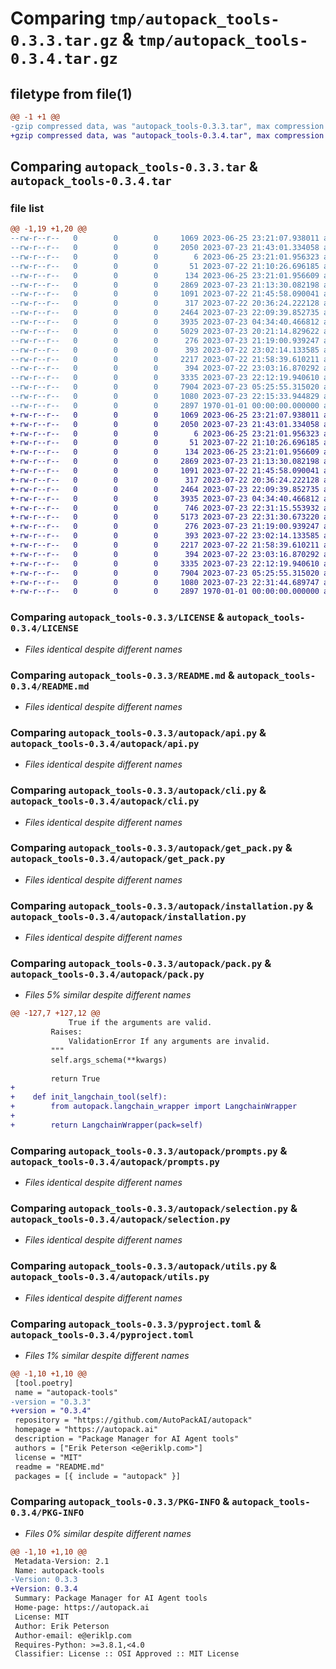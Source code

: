 # Comparing `tmp/autopack_tools-0.3.3.tar.gz` & `tmp/autopack_tools-0.3.4.tar.gz`

## filetype from file(1)

```diff
@@ -1 +1 @@
-gzip compressed data, was "autopack_tools-0.3.3.tar", max compression
+gzip compressed data, was "autopack_tools-0.3.4.tar", max compression
```

## Comparing `autopack_tools-0.3.3.tar` & `autopack_tools-0.3.4.tar`

### file list

```diff
@@ -1,19 +1,20 @@
--rw-r--r--   0        0        0     1069 2023-06-25 23:21:07.938011 autopack_tools-0.3.3/LICENSE
--rw-r--r--   0        0        0     2050 2023-07-23 21:43:01.334058 autopack_tools-0.3.3/README.md
--rw-r--r--   0        0        0        6 2023-06-25 23:21:01.956323 autopack_tools-0.3.3/autopack/VERSION
--rw-r--r--   0        0        0       51 2023-07-22 21:10:26.696185 autopack_tools-0.3.3/autopack/__init__.py
--rw-r--r--   0        0        0      134 2023-06-25 23:21:01.956609 autopack_tools-0.3.3/autopack/__main__.py
--rw-r--r--   0        0        0     2869 2023-07-23 21:13:30.082198 autopack_tools-0.3.3/autopack/api.py
--rw-r--r--   0        0        0     1091 2023-07-22 21:45:58.090041 autopack_tools-0.3.3/autopack/cli.py
--rw-r--r--   0        0        0      317 2023-07-22 20:36:24.222128 autopack_tools-0.3.3/autopack/errors.py
--rw-r--r--   0        0        0     2464 2023-07-23 22:09:39.852735 autopack_tools-0.3.3/autopack/get_pack.py
--rw-r--r--   0        0        0     3935 2023-07-23 04:34:40.466812 autopack_tools-0.3.3/autopack/installation.py
--rw-r--r--   0        0        0     5029 2023-07-23 20:21:14.829622 autopack_tools-0.3.3/autopack/pack.py
--rw-r--r--   0        0        0      276 2023-07-23 21:19:00.939247 autopack_tools-0.3.3/autopack/pack_response.py
--rw-r--r--   0        0        0      393 2023-07-22 23:02:14.133585 autopack_tools-0.3.3/autopack/pack_search_response.py
--rw-r--r--   0        0        0     2217 2023-07-22 21:58:39.610211 autopack_tools-0.3.3/autopack/prompts.py
--rw-r--r--   0        0        0      394 2023-07-22 23:03:16.870292 autopack_tools-0.3.3/autopack/search.py
--rw-r--r--   0        0        0     3335 2023-07-23 22:12:19.940610 autopack_tools-0.3.3/autopack/selection.py
--rw-r--r--   0        0        0     7904 2023-07-23 05:25:55.315020 autopack_tools-0.3.3/autopack/utils.py
--rw-r--r--   0        0        0     1080 2023-07-23 22:15:33.944829 autopack_tools-0.3.3/pyproject.toml
--rw-r--r--   0        0        0     2897 1970-01-01 00:00:00.000000 autopack_tools-0.3.3/PKG-INFO
+-rw-r--r--   0        0        0     1069 2023-06-25 23:21:07.938011 autopack_tools-0.3.4/LICENSE
+-rw-r--r--   0        0        0     2050 2023-07-23 21:43:01.334058 autopack_tools-0.3.4/README.md
+-rw-r--r--   0        0        0        6 2023-06-25 23:21:01.956323 autopack_tools-0.3.4/autopack/VERSION
+-rw-r--r--   0        0        0       51 2023-07-22 21:10:26.696185 autopack_tools-0.3.4/autopack/__init__.py
+-rw-r--r--   0        0        0      134 2023-06-25 23:21:01.956609 autopack_tools-0.3.4/autopack/__main__.py
+-rw-r--r--   0        0        0     2869 2023-07-23 21:13:30.082198 autopack_tools-0.3.4/autopack/api.py
+-rw-r--r--   0        0        0     1091 2023-07-22 21:45:58.090041 autopack_tools-0.3.4/autopack/cli.py
+-rw-r--r--   0        0        0      317 2023-07-22 20:36:24.222128 autopack_tools-0.3.4/autopack/errors.py
+-rw-r--r--   0        0        0     2464 2023-07-23 22:09:39.852735 autopack_tools-0.3.4/autopack/get_pack.py
+-rw-r--r--   0        0        0     3935 2023-07-23 04:34:40.466812 autopack_tools-0.3.4/autopack/installation.py
+-rw-r--r--   0        0        0      746 2023-07-23 22:31:15.553932 autopack_tools-0.3.4/autopack/langchain_wrapper.py
+-rw-r--r--   0        0        0     5173 2023-07-23 22:31:30.673220 autopack_tools-0.3.4/autopack/pack.py
+-rw-r--r--   0        0        0      276 2023-07-23 21:19:00.939247 autopack_tools-0.3.4/autopack/pack_response.py
+-rw-r--r--   0        0        0      393 2023-07-22 23:02:14.133585 autopack_tools-0.3.4/autopack/pack_search_response.py
+-rw-r--r--   0        0        0     2217 2023-07-22 21:58:39.610211 autopack_tools-0.3.4/autopack/prompts.py
+-rw-r--r--   0        0        0      394 2023-07-22 23:03:16.870292 autopack_tools-0.3.4/autopack/search.py
+-rw-r--r--   0        0        0     3335 2023-07-23 22:12:19.940610 autopack_tools-0.3.4/autopack/selection.py
+-rw-r--r--   0        0        0     7904 2023-07-23 05:25:55.315020 autopack_tools-0.3.4/autopack/utils.py
+-rw-r--r--   0        0        0     1080 2023-07-23 22:31:44.689747 autopack_tools-0.3.4/pyproject.toml
+-rw-r--r--   0        0        0     2897 1970-01-01 00:00:00.000000 autopack_tools-0.3.4/PKG-INFO
```

### Comparing `autopack_tools-0.3.3/LICENSE` & `autopack_tools-0.3.4/LICENSE`

 * *Files identical despite different names*

### Comparing `autopack_tools-0.3.3/README.md` & `autopack_tools-0.3.4/README.md`

 * *Files identical despite different names*

### Comparing `autopack_tools-0.3.3/autopack/api.py` & `autopack_tools-0.3.4/autopack/api.py`

 * *Files identical despite different names*

### Comparing `autopack_tools-0.3.3/autopack/cli.py` & `autopack_tools-0.3.4/autopack/cli.py`

 * *Files identical despite different names*

### Comparing `autopack_tools-0.3.3/autopack/get_pack.py` & `autopack_tools-0.3.4/autopack/get_pack.py`

 * *Files identical despite different names*

### Comparing `autopack_tools-0.3.3/autopack/installation.py` & `autopack_tools-0.3.4/autopack/installation.py`

 * *Files identical despite different names*

### Comparing `autopack_tools-0.3.3/autopack/pack.py` & `autopack_tools-0.3.4/autopack/pack.py`

 * *Files 5% similar despite different names*

```diff
@@ -127,7 +127,12 @@
             True if the arguments are valid.
         Raises:
             ValidationError If any arguments are invalid.
         """
         self.args_schema(**kwargs)
 
         return True
+
+    def init_langchain_tool(self):
+        from autopack.langchain_wrapper import LangchainWrapper
+
+        return LangchainWrapper(pack=self)
```

### Comparing `autopack_tools-0.3.3/autopack/prompts.py` & `autopack_tools-0.3.4/autopack/prompts.py`

 * *Files identical despite different names*

### Comparing `autopack_tools-0.3.3/autopack/selection.py` & `autopack_tools-0.3.4/autopack/selection.py`

 * *Files identical despite different names*

### Comparing `autopack_tools-0.3.3/autopack/utils.py` & `autopack_tools-0.3.4/autopack/utils.py`

 * *Files identical despite different names*

### Comparing `autopack_tools-0.3.3/pyproject.toml` & `autopack_tools-0.3.4/pyproject.toml`

 * *Files 1% similar despite different names*

```diff
@@ -1,10 +1,10 @@
 [tool.poetry]
 name = "autopack-tools"
-version = "0.3.3"
+version = "0.3.4"
 repository = "https://github.com/AutoPackAI/autopack"
 homepage = "https://autopack.ai"
 description = "Package Manager for AI Agent tools"
 authors = ["Erik Peterson <e@eriklp.com>"]
 license = "MIT"
 readme = "README.md"
 packages = [{ include = "autopack" }]
```

### Comparing `autopack_tools-0.3.3/PKG-INFO` & `autopack_tools-0.3.4/PKG-INFO`

 * *Files 0% similar despite different names*

```diff
@@ -1,10 +1,10 @@
 Metadata-Version: 2.1
 Name: autopack-tools
-Version: 0.3.3
+Version: 0.3.4
 Summary: Package Manager for AI Agent tools
 Home-page: https://autopack.ai
 License: MIT
 Author: Erik Peterson
 Author-email: e@eriklp.com
 Requires-Python: >=3.8.1,<4.0
 Classifier: License :: OSI Approved :: MIT License
```

